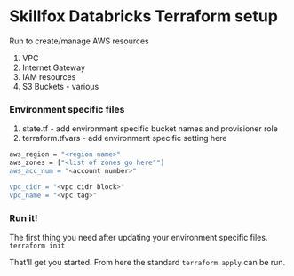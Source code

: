 # Skillfox Databricks Terraform setup

Run to create/manage AWS resources

1. VPC
2. Internet Gateway
3. IAM resources
4. S3 Buckets - various

### Environment specific files

1. state.tf - add environment specific bucket names and provisioner role
2. terraform.tfvars - add environment specific setting here

```bash
aws_region = "<region name>"
aws_zones = ["<list of zones go here""]
aws_acc_num = "<account number>"

vpc_cidr = "<vpc cidr block>"
vpc_name = "<vpc tag>"
```

### Run it!

The first thing you need after updating your environment specific files.
`terraform init`

That'll get you started. From here the standard `terraform apply` can be run.
